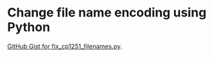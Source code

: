 # Change file name encoding using Python

<script src="https://gist.github.com/olliefr/ca61bf23e586e5475458c0b3530739e4.js"></script>

[GitHub Gist for fix_cp1251_filenames.py](https://gist.github.com/olliefr/ca61bf23e586e5475458c0b3530739e4).
